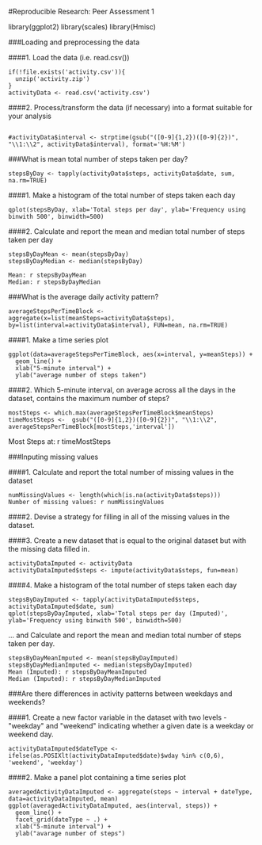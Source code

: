 #Reproducible Research: Peer Assessment 1

library(ggplot2)
library(scales)
library(Hmisc)

###Loading and preprocessing the data

####1. Load the data (i.e. read.csv())
```{r}
if(!file.exists('activity.csv')){
  unzip('activity.zip')
}
activityData <- read.csv('activity.csv')
```
####2. Process/transform the data (if necessary) into a format suitable for your analysis
```{r}

#activityData$interval <- strptime(gsub("([0-9]{1,2})([0-9]{2})", "\\1:\\2", activityData$interval), format='%H:%M')
```
###What is mean total number of steps taken per day?
```{r}
stepsByDay <- tapply(activityData$steps, activityData$date, sum, na.rm=TRUE)
```
####1. Make a histogram of the total number of steps taken each day
```{r}
qplot(stepsByDay, xlab='Total steps per day', ylab='Frequency using binwith 500', binwidth=500)

```
####2. Calculate and report the mean and median total number of steps taken per day
```{r}
stepsByDayMean <- mean(stepsByDay)
stepsByDayMedian <- median(stepsByDay)

Mean: r stepsByDayMean
Median: r stepsByDayMedian
```
###What is the average daily activity pattern?
```{r}
averageStepsPerTimeBlock <- aggregate(x=list(meanSteps=activityData$steps), by=list(interval=activityData$interval), FUN=mean, na.rm=TRUE)
```
####1. Make a time series plot
```{r}
ggplot(data=averageStepsPerTimeBlock, aes(x=interval, y=meanSteps)) +
  geom_line() +
  xlab("5-minute interval") +
  ylab("average number of steps taken") 
```
####2. Which 5-minute interval, on average across all the days in the dataset, contains the maximum number of steps?
```{r}
mostSteps <- which.max(averageStepsPerTimeBlock$meanSteps)
timeMostSteps <-  gsub("([0-9]{1,2})([0-9]{2})", "\\1:\\2", averageStepsPerTimeBlock[mostSteps,'interval'])
```
Most Steps at: r timeMostSteps

###Inputing missing values

####1. Calculate and report the total number of missing values in the dataset
```{r}
numMissingValues <- length(which(is.na(activityData$steps)))
Number of missing values: r numMissingValues
```
####2. Devise a strategy for filling in all of the missing values in the dataset.

####3. Create a new dataset that is equal to the original dataset but with the missing data filled in.
```{r}
activityDataImputed <- activityData
activityDataImputed$steps <- impute(activityData$steps, fun=mean)
```
####4. Make a histogram of the total number of steps taken each day
```{r}
stepsByDayImputed <- tapply(activityDataImputed$steps, activityDataImputed$date, sum)
qplot(stepsByDayImputed, xlab='Total steps per day (Imputed)', ylab='Frequency using binwith 500', binwidth=500)
```
... and Calculate and report the mean and median total number of steps taken per day.
```{r}
stepsByDayMeanImputed <- mean(stepsByDayImputed)
stepsByDayMedianImputed <- median(stepsByDayImputed)
Mean (Imputed): r stepsByDayMeanImputed
Median (Imputed): r stepsByDayMedianImputed
```
###Are there differences in activity patterns between weekdays and weekends?

####1. Create a new factor variable in the dataset with two levels - "weekday" and "weekend" indicating whether a given date is a weekday or weekend day.
```{r}
activityDataImputed$dateType <-  ifelse(as.POSIXlt(activityDataImputed$date)$wday %in% c(0,6), 'weekend', 'weekday')
```
####2. Make a panel plot containing a time series plot
```{r}
averagedActivityDataImputed <- aggregate(steps ~ interval + dateType, data=activityDataImputed, mean)
ggplot(averagedActivityDataImputed, aes(interval, steps)) + 
  geom_line() + 
  facet_grid(dateType ~ .) +
  xlab("5-minute interval") + 
  ylab("avarage number of steps")
```